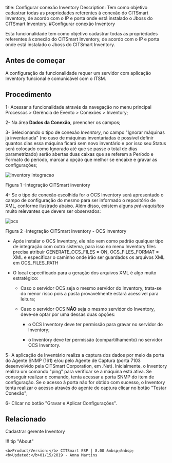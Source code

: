 title: Configurar conexão Inventory
Description: Tem como objetivo cadastrar todas as propriedades referentes à conexão do CITSmart Inventory, de acordo com o IP e porta onde está instalado o Jboss do CITSmart Inventory.
#Configurar conexão Inventory

Esta funcionalidade tem como objetivo cadastrar todas as propriedades referentes
à conexão do CITSmart Inventory, de acordo com o IP e porta onde está instalado
o Jboss do CITSmart Inventory.

Antes de começar
--------------------

A configuração da funcionalidade requer um servidor com aplicação Inventory
funcional e comunicável com o ITSM.

Procedimento
----------------

1-  Acessar a funcionalidade através da navegação no menu principal Processos \>
    Gerência de Evento \> Conexões \> Inventory;

2-  Na área **Dados da Conexão**, preencher os campos;

3-  Selecionando o tipo de conexão *Inventory*, no campo "Ignorar máquinas já
    inventariada" (no caso de máquinas inventariadas é possível definir quantos
    dias essa máquina ficará sem novo inventário e por isso seu Status será
    colocado como Ignorado até que se passe o total de dias parametrizado) serão
    abertas duas caixas que se referem a Período e Formato do período, marcar a
    opção que melhor se encaixe e gravar as configurações;

![inventory integracao](images/conexao-inventory.png)

   Figura 1 -Integração CITSmart inventory


4-  Se o tipo de conexão escolhida for o OCS Inventory será apresentado o campo de configuração do mesmo para ser informado o repositório de XML, conforme ilustrado abaixo. Além disso, existem alguns *pré-requisitos* muito relevantes que devem ser observados:

![ocs](images/conexao-inventory-2.png)
   
Figura 2 -Integração CITSmart inventory - OCS inventory


 -   Após instalar o OCS Inventory, ele não vem como padrão qualquer tipo de
    integração com outro sistema, para isso no menu Inventory files precisa
    atribuir GENERATE_OCS_FILES = ON, OCS_FILES_FORMAT = XML e especificar o
    caminho onde irão ser guardados os arquivos XML em OCS_FILES_PATH

-   O local especificado para a geração dos arquivos XML é algo muito
    estratégico:

    -   Caso o servidor OCS seja o mesmo servidor do Inventory, trata-se do
        menor risco pois a pasta provavelmente estará acessível para leitura;

    -   Caso o servidor OCS **NÃO** seja o mesmo servidor do Inventory, deve-se
        optar por uma dessas duas opções:

        -   o OCS Inventory deve ter permissão para gravar no servidor do
            Inventory;

        -   o Inventory deve ter permissão (compartilhamento) no servidor OCS
            Inventory.

5-  A aplicação de Inventário realiza a captura dos dados por meio da porta do
    Agente SNMP (161) e/ou pelo Agente de Captura (porta 7103 desenvolvido pela
    CITSmart Corporation, em .Net). Inicialmente, o Inventory realiza um comando
    "ping" para verificar se a máquina está ativa. Se conseguir realizar o
    comando, tenta acessar a porta SNMP do item de configuração. Se o acesso à
    porta não for obtido com sucesso, o Inventory tenta realizar o acesso
    através do agente de captura clicar no botão "Testar Conexão";

6-  Clicar no botão "Gravar e Aplicar Configurações".

Relacionado
-------

Cadastrar gerente Inventory



!!! tip "About"

    <b>Product/Version:</b> CITSmart ESP | 8.00 &nbsp;&nbsp;
    <b>Updated:</b>01/15/2019 - Anna Martins

